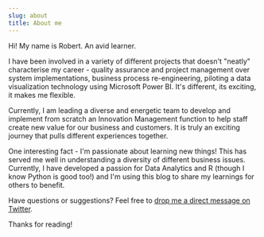 ```yaml
---
slug: about
title: About me
---
```


Hi! My name is Robert. An avid learner.

I have been involved in a variety of different projects that doesn't "neatly" characterise my career - quality assurance and project management over system implementations, business process re-engineering, piloting a data visualization technology using Microsoft Power BI. It's different, its exciting, it makes me flexible.

Currently, I am leading a diverse and energetic team to develop and implement from scratch an Innovation Management function to help staff create new value for our business and customers. It is truly an exciting journey that pulls different experiences together.

One interesting fact - I'm passionate about learning new things! This has served me well in understanding a diversity of different business issues. Currently, I have developed a passion for Data Analytics and R (though I know Python is good too!) and I'm using this blog to share my learnings for others to benefit.

Have questions or suggestions? Feel free to [drop me a direct message on Twitter](https://twitter.com/r_muwanga).

Thanks for reading!
